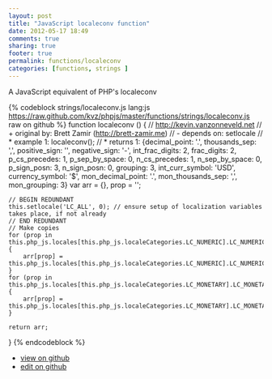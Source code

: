 ```yaml
---
layout: post
title: "JavaScript localeconv function"
date: 2012-05-17 18:49
comments: true
sharing: true
footer: true
permalink: functions/localeconv
categories: [functions, strings ]
---
```

A JavaScript equivalent of PHP's localeconv
<!-- more -->
{% codeblock strings/localeconv.js lang:js https://raw.github.com/kvz/phpjs/master/functions/strings/localeconv.js raw on github %}
function localeconv () {
    // http://kevin.vanzonneveld.net
    // +   original by: Brett Zamir (http://brett-zamir.me)
    // -    depends on: setlocale
    // *     example 1: localeconv();
    // *     returns 1: {decimal_point: '.', thousands_sep: ',', positive_sign: '', negative_sign: '-', int_frac_digits: 2, frac_digits: 2, p_cs_precedes: 1, p_sep_by_space: 0, n_cs_precedes: 1, n_sep_by_space: 0, p_sign_posn: 3, n_sign_posn: 0, grouping: 3, int_curr_symbol: 'USD', currency_symbol: '$', mon_decimal_point: '.', mon_thousands_sep: ',', mon_grouping: 3}
    var arr = {},
        prop = '';

    // BEGIN REDUNDANT
    this.setlocale('LC_ALL', 0); // ensure setup of localization variables takes place, if not already
    // END REDUNDANT
    // Make copies
    for (prop in this.php_js.locales[this.php_js.localeCategories.LC_NUMERIC].LC_NUMERIC) {
        arr[prop] = this.php_js.locales[this.php_js.localeCategories.LC_NUMERIC].LC_NUMERIC[prop];
    }
    for (prop in this.php_js.locales[this.php_js.localeCategories.LC_MONETARY].LC_MONETARY) {
        arr[prop] = this.php_js.locales[this.php_js.localeCategories.LC_MONETARY].LC_MONETARY[prop];
    }

    return arr;
}
{% endcodeblock %}
<ul>
 <li><a href="https://github.com/kvz/phpjs/blob/master/functions/strings/localeconv.js">view on github</a></li>
 <li><a href="https://github.com/kvz/phpjs/edit/master/functions/strings/localeconv.js">edit on github</a></li>
</ul>
